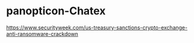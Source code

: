# panopticon-Chatex

https://www.securityweek.com/us-treasury-sanctions-crypto-exchange-anti-ransomware-crackdown
